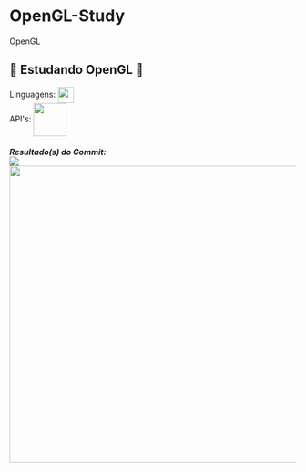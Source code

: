 # OpenGL-Study
OpenGL
####
👾 Estudando OpenGL 👾
-------
Linguagens: <img src="https://upload.wikimedia.org/wikipedia/commons/thumb/1/18/ISO_C%2B%2B_Logo.svg/306px-ISO_C%2B%2B_Logo.svg.png" width="28px" align="center">
<br/>
API's: <img src="https://pics.freeicons.io/uploads/icons/png/6991391551551941714-512.png" width="58px" align="center"> 
####
***Resultado(s) do Commit:***
<br/>
<img src="https://cdn.discordapp.com/attachments/843628319975014423/846926401440972810/unknown.png" align="center">
<br/>
<img src="https://cdn.discordapp.com/attachments/842862204952117248/847312178507022356/unknown.png" width="520px" align="center">
